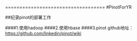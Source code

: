 ===================================
#PinotForYR


##纪录pinot的部署工作

####1.使用hadoop
####2.使用hbase
####3.pinot 
github地址：https://github.com/linkedin/pinot/wiki
